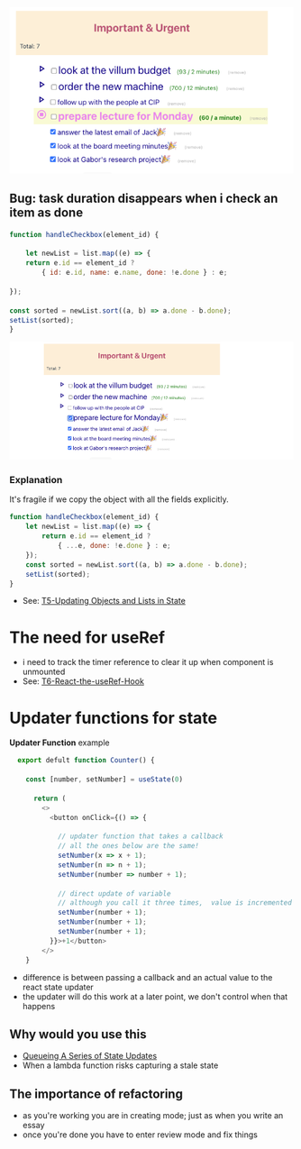 
![](images/todo-list-screenshot.png)

## Bug: task duration disappears when i check an item as done

```js
function handleCheckbox(element_id) {

	let newList = list.map((e) => {
	return e.id == element_id ? 
		{ id: e.id, name: e.name, done: !e.done } : e;

});

const sorted = newList.sort((a, b) => a.done - b.done);
setList(sorted);
}
```


![](images/todo-list-timer-disappears.png)

### Explanation

It's fragile if we copy the object with all the fields explicitly.

```js
function handleCheckbox(element_id) {
	let newList = list.map((e) => {
		return e.id == element_id ? 
			{ ...e, done: !e.done } : e;
	});
	const sorted = newList.sort((a, b) => a.done - b.done);
	setList(sorted);
}
```
- See: [T5-Updating Objects and Lists in State](T5-Updating%20Objects%20and%20Lists%20in%20State.md)


# The need for useRef
- i need to track the timer reference to clear it up when component is unmounted
- See: [T6-React-the-useRef-Hook](T6-React-the-useRef-Hook.md)


# Updater functions for state

**Updater Function** example
```js
  export defult function Counter() {
  
    const [number, setNumber] = useState(0)
  
	  return (
	    <>
	      <button onClick={() => {
	        
	        // updater function that takes a callback
	        // all the ones below are the same!
	        setNumber(x => x + 1);
	        setNumber(n => n + 1);	        
	        setNumber(number => number + 1);	
	                
	        // direct update of variable
	        // although you call it three times,  value is incremented with 1!
	        setNumber(number + 1);
	        setNumber(number + 1);
	        setNumber(number + 1);
	      }}>+1</button>
	    </>
    }

```
- difference is between passing a callback and an actual value to the react state updater
- the updater will do this work at a later point, we don't control when that happens


## Why would you use this
- [Queueing A Series of State Updates](https://react.dev/learn/queueing-a-series-of-state-updates)
- When a lambda function risks capturing a stale state


## The importance of refactoring
- as you're working you are in creating mode; just as when you write an essay
- once you're done you have to enter review mode and fix things

